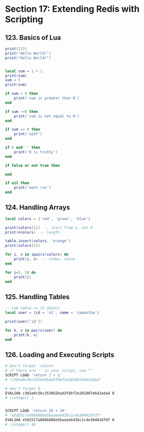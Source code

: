 # Section 17: Extending Redis with Scripting

## 123. Basics of Lua

```lua
print(123)
print('Hello World!')
print("Hello World!")


local sum = 1 + 1
print(sum)
sum = 5
print(sum)

if sum > 0 then
    print('sum is greater than 0')
end

if sum ~=0 then
    print('sum is not equal to 0')
end

if sum == 0 then
    print('asdf')
end

if 0 and '' then
    print('0 is truthy')
end

if false or not true then

end

if nil then
    print('wont run')
end
```

## 124. Handling Arrays

```lua
local colors = {'red', 'green', 'blue'}

print(colors[1])  -- start from 1, not 0
print(#colors)  -- length

table.insert(colors, 'orange')
print(colors[4])

for i, v in ipairs(colors) do
    print(i, v)  -- index, value
end

for i=5, 10 do
    print(i)
end
```

## 125. Handling Tables

```lua
-- LUA table == JS object
local user = {id = 'a1', name = 'samantha'}

print(user['id'])

for k, v in pairs(user) do
    print(k, v)
end
```

## 126. Loading and Executing Scripts

```sh
# don't forget 'return'
# if there are '' in your script, use ""
SCRIPT LOAD 'return 1 + 1'
# "c301e0c5bc3538d2bad3fdbf2e281887e643ada4"

# don't forget 0
EVALSHA c301e0c5bc3538d2bad3fdbf2e281887e643ada4 0
# (integer) 2


SCRIPT LOAD 'return 20 + 20'
# "e5d2517a068b886e5baaeeb43bc1c4e384018fdf"
EVALSHA e5d2517a068b886e5baaeeb43bc1c4e384018fdf 0
# (integer) 40
```
